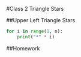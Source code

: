 #Class 2 Triangle Stars

##Upper Left Triangle Stars

```python
for i in range(1, n):
	print("*" * i)
```

##Homework
